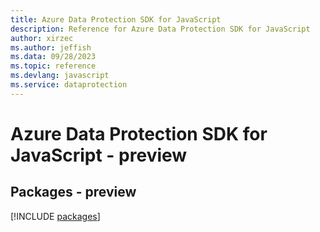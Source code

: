 ```yaml
---
title: Azure Data Protection SDK for JavaScript
description: Reference for Azure Data Protection SDK for JavaScript
author: xirzec
ms.author: jeffish
ms.data: 09/28/2023
ms.topic: reference
ms.devlang: javascript
ms.service: dataprotection
---
```

# Azure Data Protection SDK for JavaScript - preview
## Packages - preview
[!INCLUDE [packages](data-protection-index.md)]